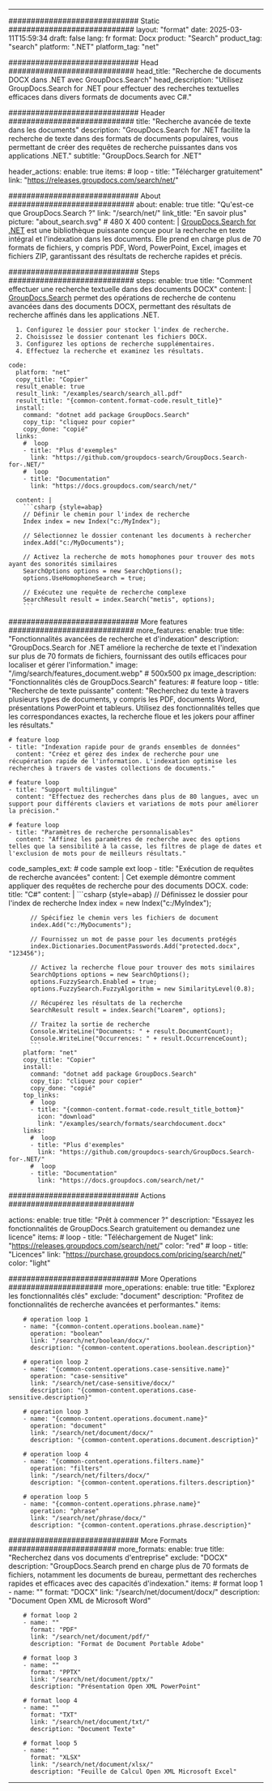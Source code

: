 
---
############################# Static ############################
layout: "format"
date:  2025-03-11T15:59:34
draft: false
lang: fr
format: Docx
product: "Search"
product_tag: "search"
platform: ".NET"
platform_tag: "net"

############################# Head ############################
head_title: "Recherche de documents DOCX dans .NET avec GroupDocs.Search"
head_description: "Utilisez GroupDocs.Search for .NET pour effectuer des recherches textuelles efficaces dans divers formats de documents avec C#."

############################# Header ############################
title: "Recherche avancée de texte dans les documents" 
description: "GroupDocs.Search for .NET facilite la recherche de texte dans des formats de documents populaires, vous permettant de créer des requêtes de recherche puissantes dans vos applications .NET."
subtitle: "GroupDocs.Search for .NET" 

header_actions:
  enable: true
  items:
    #  loop
    - title: "Télécharger gratuitement"
      link: "https://releases.groupdocs.com/search/net/"
      
############################# About ############################
about:
    enable: true
    title: "Qu'est-ce que GroupDocs.Search ?"
    link: "/search/net/"
    link_title: "En savoir plus"
    picture: "about_search.svg" # 480 X 400
    content: |
       [GroupDocs.Search for .NET](/search/net/) est une bibliothèque puissante conçue pour la recherche en texte intégral et l'indexation dans les documents. Elle prend en charge plus de 70 formats de fichiers, y compris PDF, Word, PowerPoint, Excel, images et fichiers ZIP, garantissant des résultats de recherche rapides et précis.

############################# Steps ############################
steps:
    enable: true
    title: "Comment effectuer une recherche textuelle dans des documents DOCX"
    content: |
      [GroupDocs.Search](/search/net/) permet des opérations de recherche de contenu avancées dans des documents DOCX, permettant des résultats de recherche affinés dans les applications .NET.
      
      1. Configurez le dossier pour stocker l'index de recherche.
      2. Choisissez le dossier contenant les fichiers DOCX.
      3. Configurez les options de recherche supplémentaires.
      4. Effectuez la recherche et examinez les résultats.
   
    code:
      platform: "net"
      copy_title: "Copier"
      result_enable: true
      result_link: "/examples/search/search_all.pdf"
      result_title: "{common-content.format-code.result_title}"
      install:
        command: "dotnet add package GroupDocs.Search"
        copy_tip: "cliquez pour copier"
        copy_done: "copié"
      links:
        #  loop
        - title: "Plus d'exemples"
          link: "https://github.com/groupdocs-search/GroupDocs.Search-for-.NET/"
        #  loop
        - title: "Documentation"
          link: "https://docs.groupdocs.com/search/net/"
          
      content: |
        ```csharp {style=abap}
        // Définir le chemin pour l'index de recherche
        Index index = new Index("c:/MyIndex");

        // Sélectionnez le dossier contenant les documents à rechercher
        index.Add("c:/MyDocuments");

        // Activez la recherche de mots homophones pour trouver des mots ayant des sonorités similaires
        SearchOptions options = new SearchOptions();
        options.UseHomophoneSearch = true;

        // Exécutez une requête de recherche complexe
        SearchResult result = index.Search("metis", options);
        ```            

############################# More features ############################
more_features:
  enable: true
  title: "Fonctionnalités avancées de recherche et d'indexation"
  description: "GroupDocs.Search for .NET améliore la recherche de texte et l'indexation sur plus de 70 formats de fichiers, fournissant des outils efficaces pour localiser et gérer l'information."
  image: "/img/search/features_document.webp" # 500x500 px
  image_description: "Fonctionnalités clés de GroupDocs.Search"
  features:
    # feature loop
    - title: "Recherche de texte puissante"
      content: "Recherchez du texte à travers plusieurs types de documents, y compris les PDF, documents Word, présentations PowerPoint et tableurs. Utilisez des fonctionnalités telles que les correspondances exactes, la recherche floue et les jokers pour affiner les résultats."

    # feature loop
    - title: "Indexation rapide pour de grands ensembles de données"
      content: "Créez et gérez des index de recherche pour une récupération rapide de l'information. L'indexation optimise les recherches à travers de vastes collections de documents."

    # feature loop
    - title: "Support multilingue"
      content: "Effectuez des recherches dans plus de 80 langues, avec un support pour différents claviers et variations de mots pour améliorer la précision."

    # feature loop
    - title: "Paramètres de recherche personnalisables"
      content: "Affinez les paramètres de recherche avec des options telles que la sensibilité à la casse, les filtres de plage de dates et l'exclusion de mots pour de meilleurs résultats."
      
  code_samples_ext:
    # code sample ext loop
    - title: "Exécution de requêtes de recherche avancées"
      content: |
        Cet exemple démontre comment appliquer des requêtes de recherche pour des documents DOCX.
      code:
        title: "C#"
        content: |
          ```csharp {style=abap}
          // Définissez le dossier pour l'index de recherche
          Index index = new Index("c:/MyIndex");
              
          // Spécifiez le chemin vers les fichiers de document
          index.Add("c:/MyDocuments");

          // Fournissez un mot de passe pour les documents protégés
          index.Dictionaries.DocumentPasswords.Add("protected.docx", "123456");

          // Activez la recherche floue pour trouver des mots similaires
          SearchOptions options = new SearchOptions();
          options.FuzzySearch.Enabled = true;
          options.FuzzySearch.FuzzyAlgorithm = new SimilarityLevel(0.8);

          // Récupérez les résultats de la recherche
          SearchResult result = index.Search("Loarem", options);
          
          // Traitez la sortie de recherche
          Console.WriteLine("Documents: " + result.DocumentCount);
          Console.WriteLine("Occurrences: " + result.OccurrenceCount);
          ```
        platform: "net"
        copy_title: "Copier"
        install:
          command: "dotnet add package GroupDocs.Search"
          copy_tip: "cliquez pour copier"
          copy_done: "copié"
        top_links:
          #  loop
          - title: "{common-content.format-code.result_title_bottom}"
            icon: "download"
            link: "/examples/search/formats/searchdocument.docx"
        links:
          #  loop
          - title: "Plus d'exemples"
            link: "https://github.com/groupdocs-search/GroupDocs.Search-for-.NET/"
          #  loop
          - title: "Documentation"
            link: "https://docs.groupdocs.com/search/net/"
            

            


############################# Actions ############################

actions:
  enable: true
  title: "Prêt à commencer ?"
  description: "Essayez les fonctionnalités de GroupDocs.Search gratuitement ou demandez une licence"
  items:
    #  loop
    - title: "Téléchargement de Nuget"
      link: "https://releases.groupdocs.com/search/net/"
      color: "red"
        #  loop
    - title: "Licences"
      link: "https://purchase.groupdocs.com/pricing/search/net/"
      color: "light"


############################# More Operations #####################
more_operations:
    enable: true
    title: "Explorez les fonctionnalités clés"
    exclude: "document"
    description: "Profitez de fonctionnalités de recherche avancées et performantes."
    items: 
          
        # operation loop 1
        - name: "{common-content.operations.boolean.name}"
          operation: "boolean"
          link: "/search/net/boolean/docx/"
          description: "{common-content.operations.boolean.description}"

        # operation loop 2
        - name: "{common-content.operations.case-sensitive.name}"
          operation: "case-sensitive"
          link: "/search/net/case-sensitive/docx/"
          description: "{common-content.operations.case-sensitive.description}"

        # operation loop 3
        - name: "{common-content.operations.document.name}"
          operation: "document"
          link: "/search/net/document/docx/"
          description: "{common-content.operations.document.description}"

        # operation loop 4
        - name: "{common-content.operations.filters.name}"
          operation: "filters"
          link: "/search/net/filters/docx/"
          description: "{common-content.operations.filters.description}"

        # operation loop 5
        - name: "{common-content.operations.phrase.name}"
          operation: "phrase"
          link: "/search/net/phrase/docx/"
          description: "{common-content.operations.phrase.description}"
          
        
          
############################# More Formats ########################
more_formats:
    enable: true
    title: "Recherchez dans vos documents d'entreprise"
    exclude: "DOCX"
    description: "GroupDocs.Search prend en charge plus de 70 formats de fichiers, notamment les documents de bureau, permettant des recherches rapides et efficaces avec des capacités d'indexation."
    items: 
        # format loop 1
        - name: ""
          format: "DOCX"
          link: "/search/net/document/docx/"
          description: "Document Open XML de Microsoft Word"
          
        # format loop 2
        - name: ""
          format: "PDF"
          link: "/search/net/document/pdf/"
          description: "Format de Document Portable Adobe"
          
        # format loop 3
        - name: ""
          format: "PPTX"
          link: "/search/net/document/pptx/"
          description: "Présentation Open XML PowerPoint"

        # format loop 4
        - name: ""
          format: "TXT"
          link: "/search/net/document/txt/"
          description: "Document Texte"
          
        # format loop 5
        - name: ""
          format: "XLSX"
          link: "/search/net/document/xlsx/"
          description: "Feuille de Calcul Open XML Microsoft Excel"
  

---